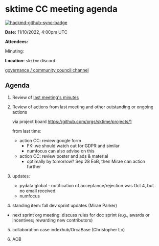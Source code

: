 # sktime CC meeting agenda

[![hackmd-github-sync-badge](https://hackmd.io/y1OcL1QMQLiZjRwVB0t0RQ/badge)](https://hackmd.io/y1OcL1QMQLiZjRwVB0t0RQ)

**Date:** 
11/10/2022, 4:00pm UTC

**Attendees:** 

Minuting:

**Location:** `sktime` discord

[governance / community council channel](https://discord.com/channels/723500657255907408/875425974345416734)

## Agenda

1. Review of [last meeting's minutes](https://github.com/sktime/community-org/tree/main/community_council/previous_meetings)

2. Review of actions from last meeting and other outstanding or ongoing actions

    via project board https://github.com/orgs/sktime/projects/1

    from last time:
     - action CC: review google form
         - FK: we should watch out for GDPR and similar
         - numfocus can also advise on this
     - action CC: review poster and ads & material
         - optimally by tomorrow? Sep 28 EoB, then Mirae can action further

3. updates:
    * pydata global - notification of acceptance/rejection was Oct 4, but no email received
    * numfocus

4. standing item: fall dev sprint updates (Mirae Parker)

 - next sprint org meeting: discuss rules for doc sprint (e.g., awards or incentives; rewarding new contributors)

5. collaboration case indexhub/OrcaBase (Christopher Lo)

6. AOB
